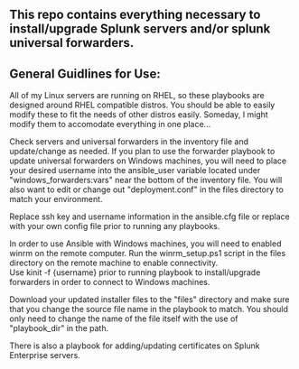## This repo contains everything necessary to install/upgrade Splunk servers and/or splunk universal forwarders.  


## General Guidlines for Use:
All of my Linux servers are running on RHEL, so these playbooks are designed around RHEL compatible distros. You should be able to easily modify these to fit the needs of other distros easily. Someday, I might modify them to accomodate everything in one place...

Check servers and universal forwarders in the inventory file and update/change as needed.  If you plan to use the forwarder playbook to update universal forwarders on Windows machines, you will need to place your desired username into the ansible_user variable located under "windows_forwarders:vars" near the bottom of the inventory file. You will also want to edit or change out "deployment.conf" in the files directory to match your environment.

Replace ssh key and username information in the ansible.cfg file or replace with your own config file prior to running any playbooks.

In order to use Ansible with Windows machines, you will need to enabled winrm on the remote computer.  Run the winrm_setup.ps1 script in the files directory on the remote machine to enable connectivity.  
Use kinit -f {username} prior to running playbook to install/upgrade forwarders in order to connect to Windows machines.  

Download your updated installer files to the "files" directory and make sure that you change the source file name in the playbook to match. You should only need to change the name of the file itself with the use of "playbook_dir" in the path.

There is also a playbook for adding/updating certificates on Splunk Enterprise servers.